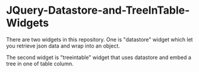 JQuery-Datastore-and-TreeInTable-Widgets
========================================

There are two widgets in this repository. One is "datastore" widget which let you retrieve json data and wrap into an object.   

The second widget is "treeintable" widget that uses datastore and embed a tree in one of table column.

